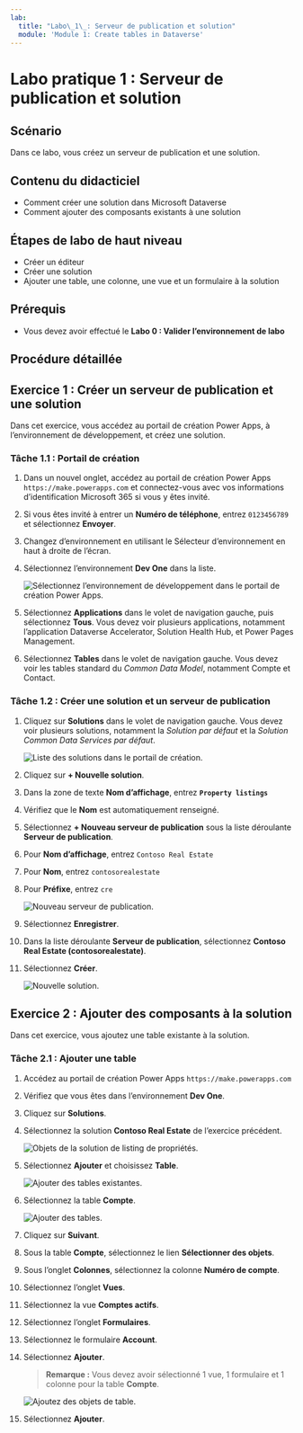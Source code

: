 ```yaml
---
lab:
  title: "Labo\_1\_: Serveur de publication et solution"
  module: 'Module 1: Create tables in Dataverse'
---
```


# Labo pratique 1 : Serveur de publication et solution

## Scénario

Dans ce labo, vous créez un serveur de publication et une solution.

## Contenu du didacticiel

- Comment créer une solution dans Microsoft Dataverse
- Comment ajouter des composants existants à une solution

## Étapes de labo de haut niveau

- Créer un éditeur
- Créer une solution 
- Ajouter une table, une colonne, une vue et un formulaire à la solution
  
## Prérequis

- Vous devez avoir effectué le **Labo 0 : Valider l’environnement de labo**

## Procédure détaillée

## Exercice 1 : Créer un serveur de publication et une solution

Dans cet exercice, vous accédez au portail de création Power Apps, à l’environnement de développement, et créez une solution.

### Tâche 1.1 : Portail de création

1. Dans un nouvel onglet, accédez au portail de création Power Apps `https://make.powerapps.com` et connectez-vous avec vos informations d’identification Microsoft 365 si vous y êtes invité.

1. Si vous êtes invité à entrer un **Numéro de téléphone**, entrez `0123456789` et sélectionnez **Envoyer**.

1. Changez d’environnement en utilisant le Sélecteur d’environnement en haut à droite de l’écran.

1. Sélectionnez l’environnement **Dev One** dans la liste.

    ![Sélectionnez l’environnement de développement dans le portail de création Power Apps.](../media/select-dev-one-environment.png)

1. Sélectionnez **Applications** dans le volet de navigation gauche, puis sélectionnez **Tous**. Vous devez voir plusieurs applications, notamment l’application Dataverse Accelerator, Solution Health Hub, et Power Pages Management.

1. Sélectionnez **Tables** dans le volet de navigation gauche. Vous devez voir les tables standard du *Common Data Model*, notamment Compte et Contact.

### Tâche 1.2 : Créer une solution et un serveur de publication

1. Cliquez sur **Solutions** dans le volet de navigation gauche. Vous devez voir plusieurs solutions, notamment la *Solution par défaut* et la *Solution Common Data Services par défaut*.

    ![Liste des solutions dans le portail de création.](../media/solutions-list.png)

1. Cliquez sur **+ Nouvelle solution**.

1. Dans la zone de texte **Nom d’affichage**, entrez **`Property listings`**

1. Vérifiez que le **Nom** est automatiquement renseigné.

1. Sélectionnez **+ Nouveau serveur de publication** sous la liste déroulante **Serveur de publication**.

1. Pour **Nom d’affichage**, entrez `Contoso Real Estate`

1. Pour **Nom**, entrez `contosorealestate`

1. Pour **Préfixe**, entrez `cre`

    ![Nouveau serveur de publication.](../media/new-publisher.png)

1. Sélectionnez **Enregistrer**.

1. Dans la liste déroulante **Serveur de publication**, sélectionnez **Contoso Real Estate (contosorealestate)**.

1. Sélectionnez **Créer**.

    ![Nouvelle solution.](../media/new-solution.png)

## Exercice 2 : Ajouter des composants à la solution

Dans cet exercice, vous ajoutez une table existante à la solution.

### Tâche 2.1 : Ajouter une table

1. Accédez au portail de création Power Apps `https://make.powerapps.com`

1. Vérifiez que vous êtes dans l’environnement **Dev One**.

1. Cliquez sur **Solutions**.

1. Sélectionnez la solution **Contoso Real Estate** de l’exercice précédent.

    ![Objets de la solution de listing de propriétés.](../media/solution-objects.png)

1. Sélectionnez **Ajouter** et choisissez **Table**.

    ![Ajouter des tables existantes.](../media/add-existing.png)

1. Sélectionnez la table **Compte**.

    ![Ajouter des tables.](../media/add-tables.png)

1. Cliquez sur **Suivant**.

1. Sous la table **Compte**, sélectionnez le lien **Sélectionner des objets**.

1. Sous l’onglet **Colonnes**, sélectionnez la colonne **Numéro de compte**.

1. Sélectionnez l’onglet **Vues**.

1. Sélectionnez la vue **Comptes actifs**.

1. Sélectionnez l’onglet **Formulaires**.

1. Sélectionnez le formulaire **Account**.

1. Sélectionnez **Ajouter**.

    > **Remarque :** Vous devez avoir sélectionné 1 vue, 1 formulaire et 1 colonne pour la table **Compte**.

    ![Ajoutez des objets de table.](../media/add-objects.png)

1. Sélectionnez **Ajouter**.
